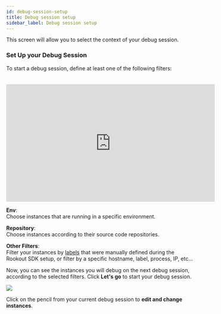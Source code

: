 ```yaml
---
id: debug-session-setup
title: Debug session setup
sidebar_label: Debug session setup
---
```

This screen will allow you to select the context of your debug session.

### Set Up your Debug Session 
To start a debug session, define at least one of the following filters:

<iframe style="margin: 20px 0 0 0" width="560" height="315" src="https://www.youtube.com/embed/s-MdYRgSpbg" frameborder="0" allow="accelerometer; autoplay; encrypted-media; gyroscope; picture-in-picture" allowfullscreen></iframe>

**Env**:\
Choose instances that are running in a specific environment. 

**Repository**:\
Choose instances according to their source code repositories.

**Other Filters**:\
Filter your instances by [labels](projects-labels.md) that were manually defined during the Rookout SDK setup, 
or filter by a specific hostname, label, process, IP, etc…


Now, you can see the instances you will debug on the next debug session,\
according to the selected filters. Click **Let's go** to start your debug session.
 


<img src="/img/screenshots/pencil_to_server_selection.png"/>

Click on the pencil from your current debug session to **edit and change instances**.

